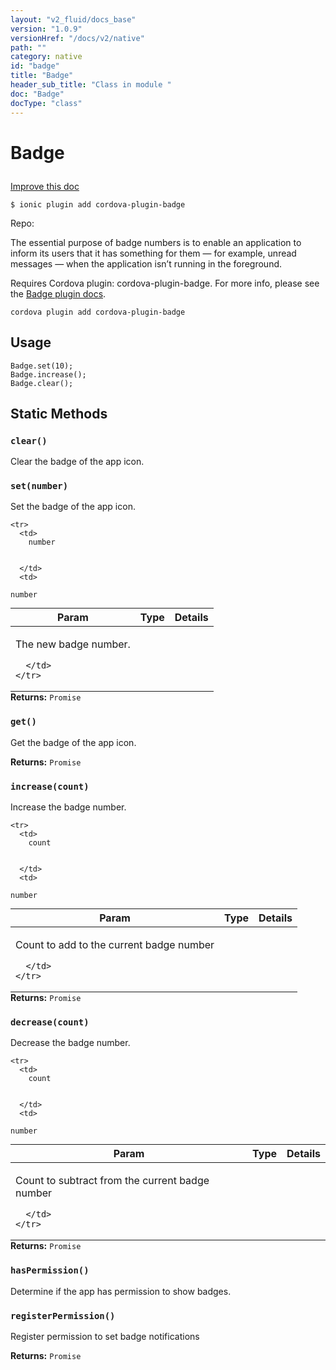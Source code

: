 ```yaml
---
layout: "v2_fluid/docs_base"
version: "1.0.9"
versionHref: "/docs/v2/native"
path: ""
category: native
id: "badge"
title: "Badge"
header_sub_title: "Class in module "
doc: "Badge"
docType: "class"
---
```









<h1 class="api-title">


Badge






</h1>

<a class="improve-v2-docs" href='http://github.com/driftyco/ionic-native/edit/master/src/plugins/badge.ts#L0'>
Improve this doc
</a>





<!-- decorators -->

<pre><code>$ ionic plugin add cordova-plugin-badge</code></pre>
<p>Repo:
<a href="">

</a>
</p>

<!-- description -->

<p>The essential purpose of badge numbers is to enable an application to inform its users that it has something for them — for example, unread messages — when the application isn’t running in the foreground.</p>
<p>Requires Cordova plugin: cordova-plugin-badge. For more info, please see the <a href="https://github.com/katzer/cordova-plugin-badge">Badge plugin docs</a>.</p>
<pre><code>cordova plugin add cordova-plugin-badge
</code></pre>

<!-- @usage tag -->

<h2>Usage</h2>

<pre><code class="lang-js">Badge.set(10);
Badge.increase();
Badge.clear();
</code></pre>




<!-- @property tags -->
<h2>Static Methods</h2>
<div id="clear"></div>
<h3><code>clear()</code>
  
</h3>

Clear the badge of the app icon.










<div id="set"></div>
<h3><code>set(number)</code>
  
</h3>

Set the badge of the app icon.


<table class="table param-table" style="margin:0;">
  <thead>
    <tr>
      <th>Param</th>
      <th>Type</th>
      <th>Details</th>
    </tr>
  </thead>
  <tbody>
    
    <tr>
      <td>
        number
        
        
      </td>
      <td>
        
  <code>number</code>
      </td>
      <td>
        <p>The new badge number.</p>

        
      </td>
    </tr>
    
  </tbody>
</table>





<div class="return-value" markdown="1">
<i class="icon ion-arrow-return-left"></i>
<b>Returns:</b> 
  <code>Promise</code> 
</div>



<div id="get"></div>
<h3><code>get()</code>
  
</h3>

Get the badge of the app icon.






<div class="return-value" markdown="1">
<i class="icon ion-arrow-return-left"></i>
<b>Returns:</b> 
  <code>Promise</code> 
</div>



<div id="increase"></div>
<h3><code>increase(count)</code>
  
</h3>

Increase the badge number.


<table class="table param-table" style="margin:0;">
  <thead>
    <tr>
      <th>Param</th>
      <th>Type</th>
      <th>Details</th>
    </tr>
  </thead>
  <tbody>
    
    <tr>
      <td>
        count
        
        
      </td>
      <td>
        
  <code>number</code>
      </td>
      <td>
        <p>Count to add to the current badge number</p>

        
      </td>
    </tr>
    
  </tbody>
</table>





<div class="return-value" markdown="1">
<i class="icon ion-arrow-return-left"></i>
<b>Returns:</b> 
  <code>Promise</code> 
</div>



<div id="decrease"></div>
<h3><code>decrease(count)</code>
  
</h3>

Decrease the badge number.


<table class="table param-table" style="margin:0;">
  <thead>
    <tr>
      <th>Param</th>
      <th>Type</th>
      <th>Details</th>
    </tr>
  </thead>
  <tbody>
    
    <tr>
      <td>
        count
        
        
      </td>
      <td>
        
  <code>number</code>
      </td>
      <td>
        <p>Count to subtract from the current badge number</p>

        
      </td>
    </tr>
    
  </tbody>
</table>





<div class="return-value" markdown="1">
<i class="icon ion-arrow-return-left"></i>
<b>Returns:</b> 
  <code>Promise</code> 
</div>



<div id="hasPermission"></div>
<h3><code>hasPermission()</code>
  
</h3>

Determine if the app has permission to show badges.










<div id="registerPermission"></div>
<h3><code>registerPermission()</code>
  
</h3>

Register permission to set badge notifications






<div class="return-value" markdown="1">
<i class="icon ion-arrow-return-left"></i>
<b>Returns:</b> 
  <code>Promise</code> 
</div>




<!-- methods on the class --><!-- related link --><!-- end content block -->


<!-- end body block -->

